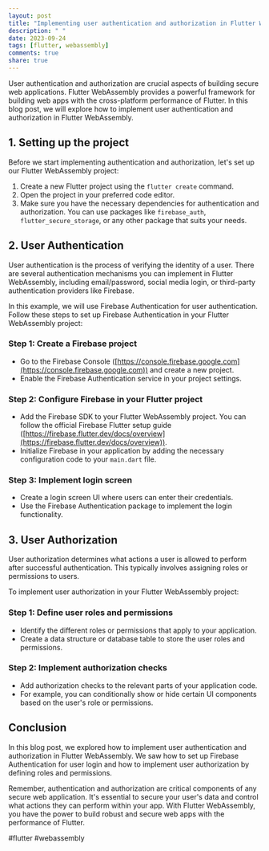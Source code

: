 ```yaml
---
layout: post
title: "Implementing user authentication and authorization in Flutter WebAssembly"
description: " "
date: 2023-09-24
tags: [flutter, webassembly]
comments: true
share: true
---
```


User authentication and authorization are crucial aspects of building secure web applications. Flutter WebAssembly provides a powerful framework for building web apps with the cross-platform performance of Flutter. In this blog post, we will explore how to implement user authentication and authorization in Flutter WebAssembly.

## 1. Setting up the project

Before we start implementing authentication and authorization, let's set up our Flutter WebAssembly project:

1. Create a new Flutter project using the `flutter create` command.
2. Open the project in your preferred code editor.
3. Make sure you have the necessary dependencies for authentication and authorization. You can use packages like `firebase_auth`, `flutter_secure_storage`, or any other package that suits your needs.

## 2. User Authentication

User authentication is the process of verifying the identity of a user. There are several authentication mechanisms you can implement in Flutter WebAssembly, including email/password, social media login, or third-party authentication providers like Firebase.

In this example, we will use Firebase Authentication for user authentication. Follow these steps to set up Firebase Authentication in your Flutter WebAssembly project:

### Step 1: Create a Firebase project

- Go to the Firebase Console ([https://console.firebase.google.com](https://console.firebase.google.com)) and create a new project.
- Enable the Firebase Authentication service in your project settings.

### Step 2: Configure Firebase in your Flutter project

- Add the Firebase SDK to your Flutter WebAssembly project. You can follow the official Firebase Flutter setup guide ([https://firebase.flutter.dev/docs/overview](https://firebase.flutter.dev/docs/overview)).
- Initialize Firebase in your application by adding the necessary configuration code to your `main.dart` file.

### Step 3: Implement login screen

- Create a login screen UI where users can enter their credentials.
- Use the Firebase Authentication package to implement the login functionality.

## 3. User Authorization

User authorization determines what actions a user is allowed to perform after successful authentication. This typically involves assigning roles or permissions to users.

To implement user authorization in your Flutter WebAssembly project:

### Step 1: Define user roles and permissions

- Identify the different roles or permissions that apply to your application.
- Create a data structure or database table to store the user roles and permissions.

### Step 2: Implement authorization checks

- Add authorization checks to the relevant parts of your application code.
- For example, you can conditionally show or hide certain UI components based on the user's role or permissions.

## Conclusion

In this blog post, we explored how to implement user authentication and authorization in Flutter WebAssembly. We saw how to set up Firebase Authentication for user login and how to implement user authorization by defining roles and permissions.

Remember, authentication and authorization are critical components of any secure web application. It's essential to secure your user's data and control what actions they can perform within your app. With Flutter WebAssembly, you have the power to build robust and secure web apps with the performance of Flutter.

#flutter #webassembly